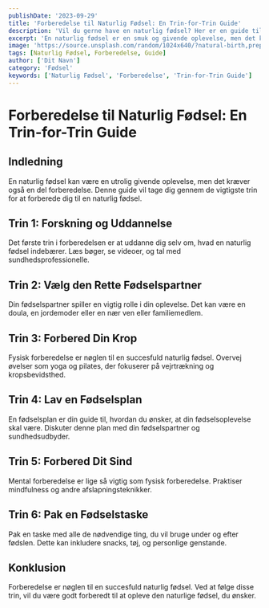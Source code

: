 ```yaml
---
publishDate: '2023-09-29'
title: 'Forberedelse til Naturlig Fødsel: En Trin-for-Trin Guide'
description: 'Vil du gerne have en naturlig fødsel? Her er en guide til, hvordan du kan forberede dig.'
excerpt: 'En naturlig fødsel er en smuk og givende oplevelse, men det kræver forberedelse. Denne guide vil tage dig gennem de nødvendige trin for at forberede dig til en naturlig fødsel.'
image: 'https://source.unsplash.com/random/1024x640/?natural-birth,preparation'
tags: [Naturlig Fødsel, Forberedelse, Guide]
author: ['Dit Navn']
category: 'Fødsel'
keywords: ['Naturlig Fødsel', 'Forberedelse', 'Trin-for-Trin Guide']
---
```


# Forberedelse til Naturlig Fødsel: En Trin-for-Trin Guide

## Indledning
En naturlig fødsel kan være en utrolig givende oplevelse, men det kræver også en del forberedelse. Denne guide vil tage dig gennem de vigtigste trin for at forberede dig til en naturlig fødsel.

## Trin 1: Forskning og Uddannelse
Det første trin i forberedelsen er at uddanne dig selv om, hvad en naturlig fødsel indebærer. Læs bøger, se videoer, og tal med sundhedsprofessionelle.

## Trin 2: Vælg den Rette Fødselspartner
Din fødselspartner spiller en vigtig rolle i din oplevelse. Det kan være en doula, en jordemoder eller en nær ven eller familiemedlem.

## Trin 3: Forbered Din Krop
Fysisk forberedelse er nøglen til en succesfuld naturlig fødsel. Overvej øvelser som yoga og pilates, der fokuserer på vejrtrækning og kropsbevidsthed.

## Trin 4: Lav en Fødselsplan
En fødselsplan er din guide til, hvordan du ønsker, at din fødselsoplevelse skal være. Diskuter denne plan med din fødselspartner og sundhedsudbyder.

## Trin 5: Forbered Dit Sind
Mental forberedelse er lige så vigtig som fysisk forberedelse. Praktiser mindfulness og andre afslapningsteknikker.

## Trin 6: Pak en Fødselstaske
Pak en taske med alle de nødvendige ting, du vil bruge under og efter fødslen. Dette kan inkludere snacks, tøj, og personlige genstande.

## Konklusion
Forberedelse er nøglen til en succesfuld naturlig fødsel. Ved at følge disse trin, vil du være godt forberedt til at opleve den naturlige fødsel, du ønsker.

